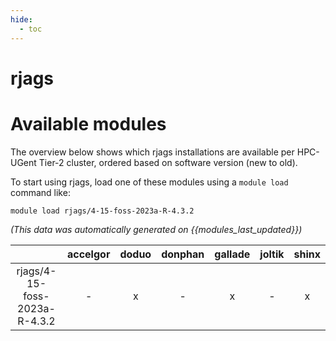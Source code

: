 ```yaml
---
hide:
  - toc
---
```


rjags
=====

# Available modules


The overview below shows which rjags installations are available per HPC-UGent Tier-2 cluster, ordered based on software version (new to old).

To start using rjags, load one of these modules using a `module load` command like:

```shell
module load rjags/4-15-foss-2023a-R-4.3.2
```

*(This data was automatically generated on {{modules_last_updated}})*  

| |accelgor|doduo|donphan|gallade|joltik|shinx|
| :---: | :---: | :---: | :---: | :---: | :---: | :---: |
|rjags/4-15-foss-2023a-R-4.3.2|-|x|-|x|-|x|
